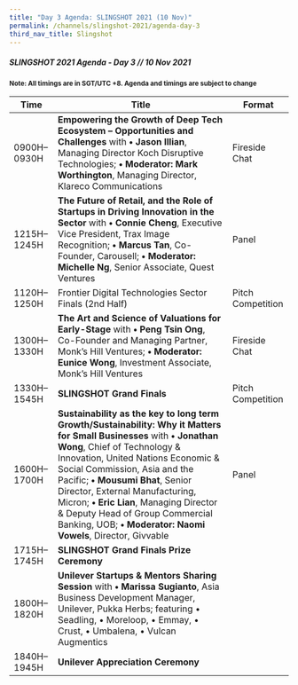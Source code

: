 ```yaml
---
title: "Day 3 Agenda: SLINGSHOT 2021 (10 Nov)"
permalink: /channels/slingshot-2021/agenda-day-3
third_nav_title: Slingshot
---
```

##### SLINGSHOT 2021 Agenda - Day 3 // 10 Nov 2021

<sub>**Note: All timings are in SGT/UTC +8. Agenda and timings are subject to change**</sub>

| Time | Title | Format |
| -------- | -------- | -------- |
| 0900H–0930H     | **Empowering the Growth of Deep Tech Ecosystem – Opportunities and Challenges** with **• Jason Illian**, Managing Director Koch Disruptive Technologies; **• Moderator: Mark Worthington**, Managing Director, Klareco Communications     | Fireside Chat     |
| 1215H–1245H     | **The Future of Retail, and the Role of Startups in Driving Innovation in the Sector** with **• Connie Cheng**, Executive Vice President, Trax Image Recognition; **• Marcus Tan**, Co-Founder, Carousell; **• Moderator: Michelle Ng**, Senior Associate, Quest Ventures     | Panel     |
| 1120H–1250H     | Frontier Digital Technologies Sector Finals (2nd Half)     | Pitch Competition     |
| 1300H–1330H     | **The Art and Science of Valuations for Early-Stage** with **• Peng Tsin Ong**, Co-Founder and Managing Partner, Monk’s Hill Ventures; **• Moderator: Eunice Wong**, Investment Associate, Monk’s Hill Ventures      | Fireside Chat     |
| 1330H–1545H     | **SLINGSHOT Grand Finals**     | Pitch Competition     |
| 1600H–1700H     | **Sustainability as the key to long term Growth/Sustainability: Why it Matters for Small Businesses** with **• Jonathan Wong**, Chief of Technology & Innovation, United Nations Economic & Social Commission, Asia and the Pacific; **• Mousumi Bhat**, Senior Director, External Manufacturing, Micron;  **• Eric Lian**, Managing Director & Deputy Head of Group Commercial Banking, UOB; **• Moderator: Naomi Vowels**, Director, Givvable      | Panel     |
| 1715H–1745H     | **SLINGSHOT Grand Finals Prize Ceremony**     |      |
| 1800H–1820H     | **Unilever Startups & Mentors Sharing Session** with **• Marissa Sugianto**, Asia Business Development Manager, Unilever, Pukka Herbs; featuring • Seadling, • Moreloop, • Emmay, • Crust, • Umbalena, • Vulcan Augmentics     |      |
| 1840H–1945H     | **Unilever Appreciation Ceremony**     |      |